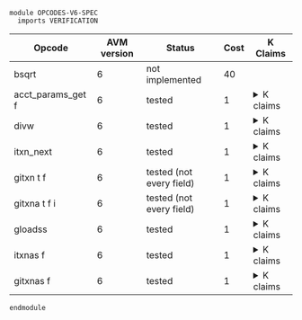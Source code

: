 ```k
module OPCODES-V6-SPEC
  imports VERIFICATION
```

<table>

<thead>
<tr><th> Opcode </th><th> AVM version </th><th> Status </th><th> Cost </th><th> K Claims </th></tr>
</thead>

<tbody>

<!----------------------------------------------------------------------------->

<tr><td> bsqrt </td><td> 6 </td><td> not implemented </td><td> 40   </td>
<td></td>

<!----------------------------------------------------------------------------->

<tr><td> acct_params_get f </td><td> 6 </td><td> tested </td><td> 1 </td>
<td><details>
<summary>K claims</summary>

```k
  claim <k> acct_params_get AcctBalance => . </k>
        <currentTx> TX_ID </currentTx>
        <transactions>
          <transaction>
            <txID> TX_ID </txID>
            <sender> b"1" </sender>
            <typeEnum> @ appl </typeEnum>
            ...
          </transaction>
        </transactions>
        <stack> b"1" : XS => 1 : BAL : XS </stack>
        <stacksize> S => S +Int 1 </stacksize>
        <accountsMap>
          <account>
            <address> b"1" </address>
            <balance> BAL </balance>
            ...
          </account>
        </accountsMap>
    requires S >=Int 1 andBool S <Int 1000 andBool BAL >Int 0

  claim <k> acct_params_get AcctMinBalance => . </k>
        <currentTx> TX_ID </currentTx>
        <transactions>
          <transaction>
            <txID> TX_ID </txID>
            <sender> b"1" </sender>
            <typeEnum> @ appl </typeEnum>
            ...
          </transaction>
        </transactions>
        <stack> b"1" : XS => 0 : MIN_BAL : XS </stack>
        <stacksize> S => S +Int 1 </stacksize>
        <accountsMap>
          <account>
            <address> b"1" </address>
            <balance> 0 </balance>
            <minBalance> MIN_BAL </minBalance>
            ...
          </account>
        </accountsMap>
    requires S >=Int 1 andBool S <Int 1000

  claim <k> acct_params_get AcctAuthAddr => . </k>
        <currentTx> TX_ID </currentTx>
        <transactions>
          <transaction>
            <txID> TX_ID </txID>
            <sender> b"1" </sender>
            <typeEnum> @ appl </typeEnum>
            ...
          </transaction>
        </transactions>
        <stack> b"1" : XS => 1 : AUTH_ADDR : XS </stack>
        <stacksize> S => S +Int 1 </stacksize>
        <accountsMap>
          <account>
            <address> b"1" </address>
            <balance> BAL </balance>
            <key> AUTH_ADDR </key>
            ...
          </account>
        </accountsMap>
    requires S >=Int 1 andBool S <Int 1000 andBool BAL >Int 0
```
</details>
</td></tr>

<!----------------------------------------------------------------------------->

<tr><td> divw </td><td> 6 </td><td> tested </td><td> 1 </td>
<td><details>
<summary>K claims</summary>

```k
  // ((12345 + (3 << 64)) / 54321) = 1018763134351883
  claim <k> divw => . </k>
        <stack> 54321 : 12345 : 3 : XS => 1018763134351883 : XS </stack>
        <stacksize> S => S -Int 2 </stacksize>

  claim <k> divw => panic(DIV_BY_ZERO) </k>
        <stack> 0 : _:Int : _:Int : _ </stack>

  // (5 << 64) / 2 > MAX_UINT
  claim <k> divw => panic(INT_OVERFLOW) </k>
        <stack> 2 : 0 : 5 : _ </stack>

  claim <k> divw => panic(ILL_TYPED_STACK) </k>
        <stack> C : B : A : _ </stack>
    requires (isBytes(A) orBool isBytes(B) orBool isBytes(C))
     andBool C =/=K 0
```
</details>
</td></tr>

<!----------------------------------------------------------------------------->

<tr><td> itxn_next </td><td> 6 </td><td> tested </td><td> 1 </td>
<td><details>
<summary>K claims</summary>

```k
claim <k> itxn_next => . </k>
      <currentTx> TX_ID </currentTx>
      <transactions>
        <transaction>
          <txID> TX_ID </txID>
          <firstValid> 100 </firstValid>
          <lastValid> 300 </lastValid>
          <typeEnum> @ appl </typeEnum>
          ...
        </transaction>
      </transactions>
      <currentApplicationAddress> b"application1" </currentApplicationAddress>
      <innerTransactions>
        ListItem(_)
        (.List =>
          ListItem(
            <transaction>
              <txID> "" </txID>
              <txHeader>
                 <fee> 0 </fee>
                 <sender> b"application1" </sender>
                 <firstValid> 100 </firstValid>
                 <lastValid> 300 </lastValid>
                 <genesisHash> .Bytes </genesisHash>
                 <txType> "unknown" </txType>
                 <typeEnum> 0 </typeEnum>
                 <groupID> "3" </groupID>
                 <groupIdx> 1 </groupIdx>
                 <genesisID> .Bytes </genesisID>
                 <lease> .Bytes </lease>
                 <note> .Bytes </note>
                 <rekeyTo> ?_ </rekeyTo>
              </txHeader>
              <txnTypeSpecificFields>
                .Bag
              </txnTypeSpecificFields>
              <applyData>
                <txScratch>       .Map  </txScratch>
                <txConfigAsset>   0     </txConfigAsset>
                <txApplicationID> 0     </txApplicationID>
                <log>
                  <logData> .TValueList </logData>
                  <logSize> 0:TValue    </logSize>
                </log>
              </applyData>
              <txnExecutionContext> .K </txnExecutionContext>
              <resume> false </resume>
            </transaction>))
      </innerTransactions>
      <nextGroupID> 3 </nextGroupID>
```
</details>
</td></tr>

<!----------------------------------------------------------------------------->

<tr><td> gitxn t f </td><td> 6 </td><td> tested (not every field) </td><td> 1 </td>
<td><details>
<summary>K claims</summary>

```k
  claim <k> gitxn 1 Sender => . </k>
        <stack> XS => SENDER:Bytes : XS </stack>
        <stacksize> S => S +Int 1 </stacksize>
        <lastTxnGroupID> "2" </lastTxnGroupID>
        <transactions>
          <transaction>
            <txID> "3" </txID>
            <groupID> "2" </groupID>
            <groupIdx> 1 </groupIdx>
            <sender> SENDER:Bytes </sender>
            <typeEnum> @ appl </typeEnum>
            ...
          </transaction>
        </transactions>
    requires S <Int 1000
```
</details>
</td></tr>

<!----------------------------------------------------------------------------->

<tr><td> gitxna t f i </td><td> 6 </td><td> tested (not every field) </td><td> 1 </td>
<td><details>
<summary>K claims</summary>

```k
  claim <k> gitxna 1 ApplicationArgs 2 => . </k>
        <stack> XS => 123 : XS </stack>
        <stacksize> S => S +Int 1 </stacksize>
        <lastTxnGroupID> "2" </lastTxnGroupID>
        <transactions>
          <transaction>
            <txID> "3" </txID>
            <groupID> "2" </groupID>
            <groupIdx> 1 </groupIdx>
            <applicationArgs> 1 2 123 4 </applicationArgs>
            <typeEnum> @ appl </typeEnum>
            ...
          </transaction>
        </transactions>
    requires S <Int 1000
```
</details>
</td></tr>

<!----------------------------------------------------------------------------->

<tr><td> gloadss </td><td> 6 </td><td> tested </td><td> 1 </td>
<td><details>
<summary>K claims</summary>

```k
  claim <k> gloadss => . </k>
        <stack> 3 : 0 : XS => 123 : XS </stack>
        <stacksize> S => S -Int 1 </stacksize>
        <currentTx> "2" </currentTx>
        <transactions>
          <transaction>
            <txID> "1" </txID>
            <groupID> "0" </groupID>
            <groupIdx> 0 </groupIdx>
            <typeEnum> @ appl </typeEnum>
            <txScratch> 3 |-> 123 </txScratch>
            ...
          </transaction>
          <transaction>
            <txID> "2" </txID>
            <groupID> "0" </groupID>
            <groupIdx> 1 </groupIdx>
            <typeEnum> @ appl </typeEnum>
            ...
          </transaction>
        </transactions>
        <groupSize> 2 </groupSize>
        <txnIndexMapGroup>
          <txnIndexMapGroupKey> "0" </txnIndexMapGroupKey>
          <txnIndexMapGroupValues> (0 |-> "1") (1 |-> "2") </txnIndexMapGroupValues>
        </txnIndexMapGroup>
    requires S <Int 1000
```
</details>
</td></tr>

<!----------------------------------------------------------------------------->

<tr><td> itxnas f </td><td> 6 </td><td> tested </td><td> 1 </td>
<td><details>
<summary>K claims</summary>

```k
  claim <k> itxnas ApplicationArgs => . </k>
        <stack> 1 : XS => 123 : XS </stack>
        <stacksize> S </stacksize>
        <lastTxnGroupID> "2" </lastTxnGroupID>
        <transactions>
          <transaction>
            <txID> "3" </txID>
            <groupID> "2" </groupID>
            <groupIdx> 0 </groupIdx>
            <applicationArgs> 1 123 4 </applicationArgs>
            <typeEnum> @ appl </typeEnum>
            ...
          </transaction>
        </transactions>
    requires S <Int 1000
```
</details>
</td></tr>

<!----------------------------------------------------------------------------->

<tr><td> gitxnas f </td><td> 6 </td><td> tested </td><td> 1 </td>
<td><details>
<summary>K claims</summary>

```k
  claim <k> gitxnas 1 ApplicationArgs => . </k>
        <stack> 2 : XS => 123 : XS </stack>
        <stacksize> S  </stacksize>
        <lastTxnGroupID> "2" </lastTxnGroupID>
        <transactions>
          <transaction>
            <txID> "3" </txID>
            <groupID> "2" </groupID>
            <groupIdx> 1 </groupIdx>
            <applicationArgs> 1 2 123 4 </applicationArgs>
            <typeEnum> @ appl </typeEnum>
            ...
          </transaction>
        </transactions>
    requires S <Int 1000
```
</details>
</td></tr>

<!----------------------------------------------------------------------------->

</tbody>
</table>

```k
endmodule
```
